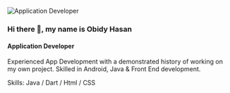 ![Application Developer]([[https://media-exp1.licdn.com/dms/image/D5616AQFPhUJ2fjS1rQ/profile-displaybackgroundimage-shrink_350_1400/0/1667625709842?e=1675296000&v=beta&t=Yd7emyQIHTbnVwW7vle3k4hRggnO0HTGcyhYh5WwCBc](https://www.linkedin.com/in/obidyhasan/overlay/background-image/)](https://media.licdn.com/dms/image/D5616AQEI9p1jy0hZPg/profile-displaybackgroundimage-shrink_350_1400/0/1674571523557?e=1681344000&v=beta&t=NOsAxAjQqeCcx3MM_cRWSzh0l21_FmY0MBWEYy9hU_o))

### Hi there 👋, my name is Obidy Hasan
#### Application Developer


Experienced App Development with a demonstrated history of working on my own project. Skilled in Android, Java & Front End development.

Skills: Java / Dart / Html / CSS





